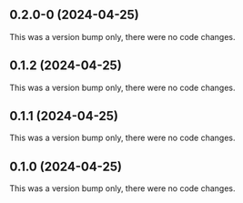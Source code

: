 ## 0.2.0-0 (2024-04-25)

This was a version bump only, there were no code changes.

## 0.1.2 (2024-04-25)

This was a version bump only, there were no code changes.

## 0.1.1 (2024-04-25)

This was a version bump only, there were no code changes.

## 0.1.0 (2024-04-25)

This was a version bump only, there were no code changes.
